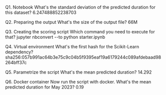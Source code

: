 Q1. Notebook
What's the standard deviation of the predicted duration for this dataset?
6.247488852238703

Q2. Preparing the output
What's the size of the output file?
66M

Q3. Creating the scoring script
Which command you need to execute for that?
jupyter nbconvert --to python starter.ipynb

Q4. Virtual environment
What's the first hash for the Scikit-Learn dependency?
sha256:057b991ac64b3e75c9c04b5f9395eaf19a6179244c089afdebaad98264bff37c

Q5. Parametrize the script
What's the mean predicted duration?
14.292

Q6. Docker container
Now run the script with docker. What's the mean predicted duration for May 2023?
0.19
